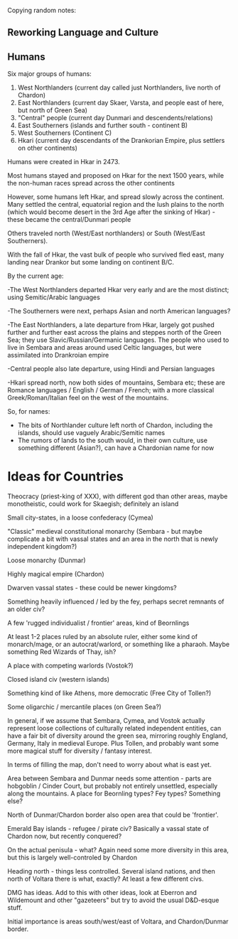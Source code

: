 Copying random notes:

## Reworking Language and Culture
## Humans

Six major groups of humans:

1. West Northlanders (current day called just Northlanders, live north of Chardon)
2. East Northlanders (current day Skaer, Varsta, and people east of here, but north of Green Sea)
3. "Central" people (current day Dunmari and descendents/relations)
4. East Southerners (islands and further south - continent B)
5. West Southerners (Continent C)
6. Hkari (current day descendants of the Drankorian Empire, plus settlers on other continents)

Humans were created in Hkar in 2473.

Most humans stayed and proposed on Hkar for the next 1500 years, while the non-human races spread across the other continents

However, some humans left Hkar, and spread slowly across the continent. Many settled the central, equatorial region and the lush plains to the north (which would become desert in the 3rd Age after the sinking of Hkar) - these became the central/Dunmari people

Others traveled north (West/East northlanders) or South (West/East Southerners).

With the fall of Hkar, the vast bulk of people who survived fled east, many landing near Drankor but some landing on continent B/C.

By the current age:

-The West Northlanders departed Hkar very early and are the most distinct; using Semitic/Arabic languages

-The Southerners were next, perhaps Asian and north American languages?

-The East Northlanders, a late departure from Hkar, largely got pushed further and further east across the plains and steppes north of the Green Sea; they use Slavic/Russian/Germanic languages. The people who used to live in Sembara and areas around used Celtic languages, but were assimilated into Drankroian empire

-Central people also late departure, using Hindi and Persian languages

-Hkari spread north, now both sides of mountains, Sembara etc; these are Romance languages / English / German / French; with a more classical Greek/Roman/Italian feel on the west of the mountains.

So, for names:

- The bits of Northlander culture left north of Chardon, including the islands, should use vaguely Arabic/Semitic names
- The rumors of lands to the south would, in their own culture, use something different (Asian?), can have a Chardonian name for now

# Ideas for Countries

Theocracy (priest-king of XXX), with different god than other areas, maybe monotheistic, could work for Skaegish; definitely an island

Small city-states, in a loose confederacy (Cymea)

"Classic" medieval constitutional monarchy (Sembara - but maybe complicate a bit with vassal states and an area in the north that is newly independent kingdom?)

Loose monarchy (Dunmar)

Highly magical empire (Chardon)

Dwarven vassal states - these could be newer kingdoms?

Something heavily influenced / led by the fey, perhaps secret remnants of an older civ?

A few 'rugged individualist / frontier' areas, kind of Beornlings

At least 1-2 places ruled by an absolute ruler, either some kind of monarch/mage, or an autocrat/warlord, or something like a pharaoh. Maybe something Red Wizards of Thay, ish?

A place with competing warlords (Vostok?)

Closed island civ (western islands)

Something kind of like Athens, more democratic (Free City of Tollen?)

Some oligarchic / mercantile places (on Green Sea?)

In general, if we assume that Sembara, Cymea, and Vostok actually represent loose collections of culturally related independent entities, can have a fair bit of diversity around the green sea, mirroring roughly England, Germany, Italy in medieval Europe. Plus Tollen, and probably want some more magical stuff for diversity / fantasy interest.

In terms of filling the map, don't need to worry about what is east yet.

Area between Sembara and Dunmar needs some attention - parts are hobgoblin / Cinder Court, but probably not entirely unsettled, especially along the mountains. A place for Beornling types? Fey types? Something else?

North of Dunmar/Chardon border also open area that could be 'frontier'.

Emerald Bay islands - refugee / pirate civ? Basically a vassal state of Chardon now, but recently conquered?

On the actual penisula - what? Again need some more diversity in this area, but this is largely well-controled by Chardon

Heading north - things less controlled. Several island nations, and then north of Voltara there is what, exactly? At least a few different civs.

DMG has ideas. Add to this with other ideas, look at Eberron and Wildemount and other "gazeteers" but try to avoid the usual D&D-esque stuff.

Initial importance is areas south/west/east of Voltara, and Chardon/Dunmar border.